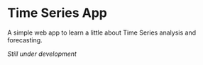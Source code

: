 # Time Series App
A simple web app to learn a little about Time Series analysis and forecasting.

*Still under development*
